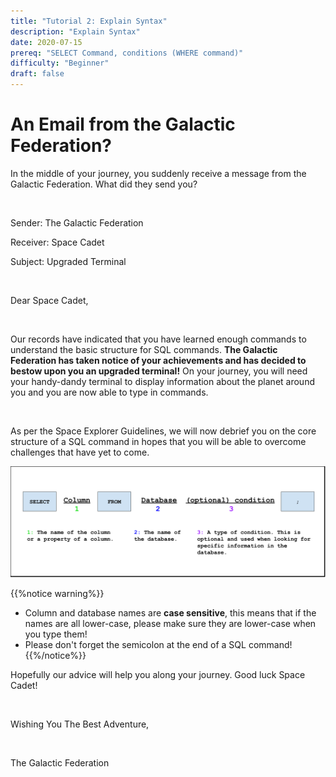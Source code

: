 ```yaml
---
title: "Tutorial 2: Explain Syntax"
description: "Explain Syntax"
date: 2020-07-15
prereq: "SELECT Command, conditions (WHERE command)"
difficulty: "Beginner"
draft: false
---
```


<!-- Embed YouTube Video Link here when ready -->

# An Email from the Galactic Federation?
In the middle of your journey, you suddenly receive a message from the Galactic Federation. What did they send you?

<br/>

Sender: The Galactic Federation

Receiver: Space Cadet

Subject: Upgraded Terminal

<br/>

Dear Space Cadet,

<br/>

Our records have indicated that you have learned enough commands to understand the basic structure for SQL commands.
**The Galactic Federation has taken notice of your achievements and has decided to bestow upon you an upgraded terminal!**
On your journey, you will need your handy-dandy terminal to display information about the planet around you and you are now able to type in commands. 

<br/>

As per the Space Explorer Guidelines, we will now debrief you on the core structure of a SQL 
command in hopes that you will be able to overcome challenges that have yet to come.

![Syntax](assets/Tutorial.png)

{{%notice warning%}}
* Column and database names are **case sensitive**, this means that if the names are all lower-case, please make sure they are lower-case when you type them!
* Please don't forget the semicolon at the end of a SQL command!
{{%/notice%}}

Hopefully our advice will help you along your journey. Good luck Space Cadet!

<br/>

Wishing You The Best Adventure,

<br/>

The Galactic Federation




